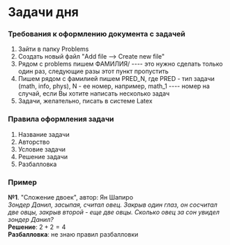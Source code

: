 # Задачи дня 

### Требования к оформлению документа с задачей

1) Зайти в папку Problems
2) Создать новый файл "Add file --> Create new file"
3) Рядом с problems пишем ФАМИЛИЯ/ ---- это нужно сделать только один раз, следующие разы этот пункт пропустить 
4) Пишем рядом с фамилией пишем PRED_N, где PRED - тип задачи (math, info, phys), N - ее номер, например, math_1  ---- номер на случай, если Вы хотите написать несколько задач
5) Задачи, желательно, писать в системе Latex

### Правила оформления задачи 
  1) Название задачи
  2) Авторство
  3) Условие задачи 
  4) Решение задачи 
  5) Разбалловка


### Пример 

**№1**. "Сложение двоек", автор: Ян Шапиро <br />
*Зондер Данил, засыпая, считал овец. Закрыв один глаз, он сосчитал две овцы, закрыв второй - еще две овцы. Сколько овец за сон увидел зондер Данил?* <br />
**Решение**: $2+2=4$ <br />
**Разбалловка**: не знаю правил разбалловки



 
